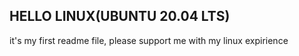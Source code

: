 ## HELLO LINUX(UBUNTU 20.04 LTS)
it's my first readme file, please support me with my linux expirience

